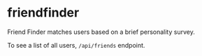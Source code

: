 # friendfinder

Friend Finder matches users based on a brief personality survey. 

To see a list of all users, `/api/friends` endpoint.
